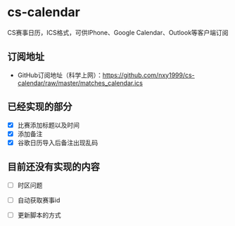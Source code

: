 # cs-calendar
CS赛事日历，ICS格式，可供IPhone、Google Calendar、Outlook等客户端订阅

## 订阅地址
- GitHub订阅地址（科学上网）：https://github.com/nxy1999/cs-calendar/raw/master/matches_calendar.ics

## 已经实现的部分
- [x] 比赛添加标题以及时间
- [x] 添加备注
- [x] 谷歌日历导入后备注出现乱码

## 目前还没有实现的内容
- [ ] 时区问题
- [ ] 自动获取赛事id
- [ ] 更新脚本的方式

